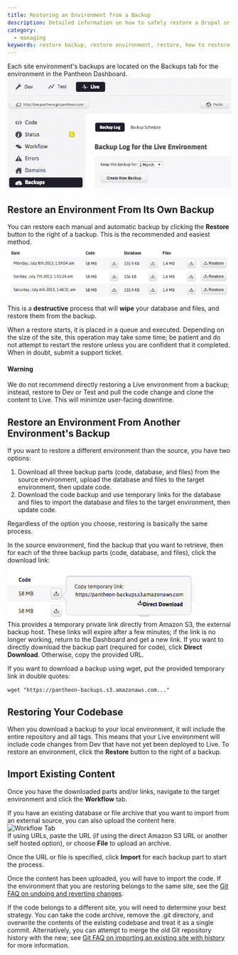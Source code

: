 ```yaml
---
title: Restoring an Environment from a Backup
description: Detailed information on how to safely restore a Drupal or WordPress site backup to any environment.
category:
  - managing
keywords: restore backup, restore environment, restore, how to restore backup, how to restore, restore from another environment, restore any environment backup, restore environment backup, restores, backups
---
```

Each site environment's backups are located on the Backups tab for the environment in the Pantheon Dashboard.  
 ![Backup Subtab](/source/docs/assets/images/desk_images/169631.png)

## Restore an Environment From Its Own Backup

You can restore each manual and automatic backup by clicking the **Restore** button to the right of a backup. This is the recommended and easiest method. ![Backups and Restore Button](/source/docs/assets/images/desk_images/169624.png)

This is a **destructive** process that will **wipe** your database and files, and restore them from the backup.

When a restore starts, it is placed in a queue and executed. Depending on the size of the site, this operation may take some time; be patient and do not attempt to restart the restore unless you are confident that it completed. When in doubt, submit a support ticket.

<div class="alert alert-danger" role="alert"><h4>Warning</h4>
We do not recommend directly restoring a Live environment from a backup; instead, restore to Dev or Test and pull the code change and clone the content to Live. This will minimize user-facing downtime.</div>

## Restore an Environment From Another Environment's Backup

If you want to restore a different environment than the source, you have two options:

1. Download all three backup parts (code, database, and files) from the source environment, upload the database and files to the target environment, then update code.
2. Download the code backup and use temporary links for the database and files to import the database and files to the target environment, then update code.

Regardless of the option you choose, restoring is basically the same process.

In the source environment, find the backup that you want to retrieve, then for each of the three backup parts (code, database, and files), click the download link:<br />
 ![Temporary backup link](/source/docs/assets/images/desk_images/169628.png)  <br />
This provides a temporary private link directly from Amazon S3, the external backup host. These links will expire after a few minutes; if the link is no longer working, return to the Dashboard and get a new link. If you want to directly download the backup part (required for code), click **Direct Download**. Otherwise, copy the provided URL.  

If you want to download a backup using wget, put the provided temporary link in double quotes:

    wget "https://pantheon-backups.s3.amazonaws.com..."

## Restoring Your Codebase
When you download a backup to your local environment, it will include the entire repository and all tags. This means that your Live environment will include code changes from Dev that have not yet been deployed to Live. To restore an environment, click the **Restore** button to the right of a backup.

## Import Existing Content

Once you have the downloaded parts and/or links, navigate to the target environment and click the **Workflow** tab.  

If you have an existing database or file archive that you want to import from an external source, you can also upload the content here.  
![Workflow Tab](/source/docs/assets/images/desk_images/169632.png)  
If using URLs, paste the URL (if using the direct Amazon S3 URL or another self hosted option), or choose **File** to upload an archive.  

Once the URL or file is specified, click **Import** for each backup part to start the process.  

Once the content has been uploaded, you will have to import the code. If the environment that you are restoring belongs to the same site, see the [Git FAQ on undoing and reverting changes](/docs/articles/local/git-faq/#how-do-i-revert-or-undo-changes?).  

If the code belongs to a different site, you will need to determine your best strategy. You can take the code archive, remove the .git directory, and overwrite the contents of the existing codebase and treat it as a single commit. Alternatively, you can attempt to merge the old Git repository history with the new; see [Git FAQ on importing an existing site with history](/docs/articles/local/git-faq/#how-do-i-import-a-site-with-existing-git-history?) for more information.
